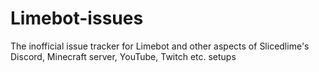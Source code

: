 # Limebot-issues
The inofficial issue tracker for Limebot and other aspects of Slicedlime's Discord, Minecraft server, YouTube, Twitch etc. setups
